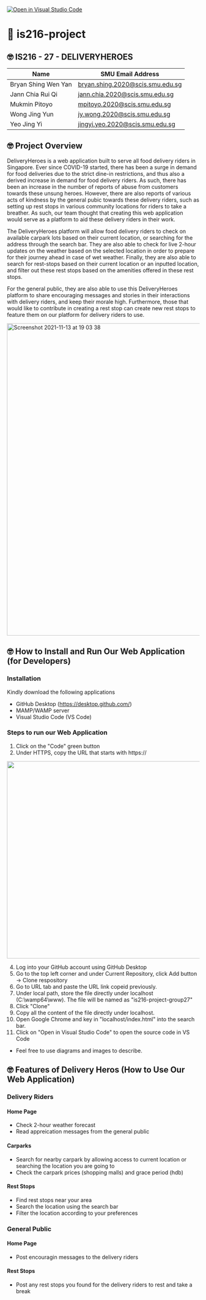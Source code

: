 [![Open in Visual Studio Code](https://classroom.github.com/assets/open-in-vscode-f059dc9a6f8d3a56e377f745f24479a46679e63a5d9fe6f495e02850cd0d8118.svg)](https://classroom.github.com/online_ide?assignment_repo_id=453547&assignment_repo_type=GroupAssignmentRepo)
# :wave: is216-project

## 🤓 IS216 - 27 - DELIVERYHEROES
| Name        | SMU Email  Address |  
| ----------- | -----------        |
| Bryan Shing Wen Yan      | bryan.shing.2020@scis.smu.edu.sg |
| Jann Chia Rui Qi   | jann.chia.2020@scis.smu.edu.sg |
| Mukmin Pitoyo | mpitoyo.2020@scis.smu.edu.sg |
| Wong Jing Yun | jy.wong.2020@scis.smu.edu.sg |
| Yeo Jing Yi | jingyi.yeo.2020@scis.smu.edu.sg	|


## 🤓 Project Overview ##
DeliveryHeroes is a web application built to serve all food delivery riders in Singapore. Ever since COVID-19 started, there has been a surge in demand for food deliveries due to the strict dine-in restrictions, and thus also a derived increase in demand for food delivery riders. 
As such, there has been an increase in the number of reports of abuse from customers towards these unsung heroes. However, there are also reports of various acts of kindness by the general pubic towards these delivery riders, such as setting up rest stops in various community locations for riders to take a breather. As such, our team thought that creating this web application would serve as a platform to aid these delivery riders in their work. 

The DeliveryHeroes platform will allow food delivery riders to check on available carpark lots based on their current location, or searching for the address through the search bar. They are also able to check for live 2-hour updates on the weather based on the selected location in order to prepare for their journey ahead in case of wet weather. Finally, they are also able to search for rest-stops based on their current location or an inputted location, and filter out these rest stops based on the amenities offered in these rest stops.

For the general public, they are also able to use this DeliveryHeroes platform to share encouraging messages and stories in their interactions with delivery riders, and keep their morale high. Furthermore, those that would like to contribute in creating a rest stop
can create new rest stops to feature them on our platform for delivery riders to use.

<img width="815" alt="Screenshot 2021-11-13 at 19 03 38" src="https://user-images.githubusercontent.com/89132892/141626666-2161e3a6-e60c-4d3a-9bb2-fed007fe6555.png">

## 🤓 How to Install and Run Our Web Application (for Developers) ##
### Installation 
Kindly download the following applications
- GitHub Desktop (https://desktop.github.com/) 
- MAMP/WAMP server
- Visual Studio Code (VS Code)

### Steps to run our Web Application
1. Click on the "Code" green button
2. Under HTTPS, copy the URL that starts with https://
<img width="515" src="https://github.com/is216-supreme/is216-project-group27/blob/main/images/code-button.png">

4. Log into your GitHub account using GitHub Desktop 
5. Go to the top left corner and under Current Repository, click Add button -> Clone respository
6. Go to URL tab and paste the URL link copeid previously.
7. Under local path, store the file directly under localhost (C:\wamp64\www). The file will be named as "is216-project-group27"
8. Click "Clone"
9. Copy all the content of the file directly under localhost. 
10. Open Google Chrome and key in "localhost/index.html" into the search bar. 
11. Click on "Open in Visual Studio Code" to open the source code in VS Code

* Feel free to use diagrams and images to describe.

## 🤓 Features of Delivery Heros (How to Use Our Web Application)
### Delivery Riders

#### Home Page
* Check 2-hour weather forecast 
* Read appreication messages from the general public 

#### Carparks
* Search for nearby carpark by allowing access to current location or searching the location you are going to 
* Check the carpark prices (shopping malls) and grace period (hdb)

#### Rest Stops 
* Find rest stops near your area 
* Search the location using the search bar
* Filter the location according to your preferences 

### General Public 

#### Home Page
* Post encouragin messages to the delivery riders

#### Rest Stops
* Post any rest stops you found for the delivery riders to rest and take a break
